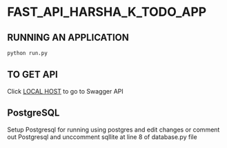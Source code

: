 # FAST_API_HARSHA_K_TODO_APP

## RUNNING AN APPLICATION

```bash
python run.py
```
## TO GET API 

Click [LOCAL HOST](http://127.0.0.1:8000/docs) to go to Swagger API

## PostgreSQL
Setup Postgresql for running using postgres and edit changes or comment out Postgresql and unccomment sqllite at line 8 of database.py file

